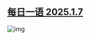 <!--1736290540000-->
[每日一语 2025.1.7](https://chinadigitaltimes.net/chinese/714773.html)
------

<p><img decoding="async" src="https://chinadigitaltimes.net/chinese/files/2025/01/2025.1.7.png" alt="img"></p><div class="addtoany_share_save_container addtoany_content addtoany_content_bottom"><div class="a2a_kit a2a_kit_size_32 addtoany_list" data-a2a-url="https://chinadigitaltimes.net/chinese/714773.html" data-a2a-title="每日一语 2025.1.7"><a class="a2a_button_facebook" href="https://www.addtoany.com/add_to/facebook?linkurl=https%3A%2F%2Fchinadigitaltimes.net%2Fchinese%2F714773.html&amp;linkname=%E6%AF%8F%E6%97%A5%E4%B8%80%E8%AF%AD%202025.1.7" title="Facebook" rel="nofollow noopener" target="_blank"></a><a class="a2a_button_twitter" href="https://www.addtoany.com/add_to/twitter?linkurl=https%3A%2F%2Fchinadigitaltimes.net%2Fchinese%2F714773.html&amp;linkname=%E6%AF%8F%E6%97%A5%E4%B8%80%E8%AF%AD%202025.1.7" title="Twitter" rel="nofollow noopener" target="_blank"></a><a class="a2a_button_telegram" href="https://www.addtoany.com/add_to/telegram?linkurl=https%3A%2F%2Fchinadigitaltimes.net%2Fchinese%2F714773.html&amp;linkname=%E6%AF%8F%E6%97%A5%E4%B8%80%E8%AF%AD%202025.1.7" title="Telegram" rel="nofollow noopener" target="_blank"></a><a class="a2a_button_reddit" href="https://www.addtoany.com/add_to/reddit?linkurl=https%3A%2F%2Fchinadigitaltimes.net%2Fchinese%2F714773.html&amp;linkname=%E6%AF%8F%E6%97%A5%E4%B8%80%E8%AF%AD%202025.1.7" title="Reddit" rel="nofollow noopener" target="_blank"></a><a class="a2a_button_whatsapp" href="https://www.addtoany.com/add_to/whatsapp?linkurl=https%3A%2F%2Fchinadigitaltimes.net%2Fchinese%2F714773.html&amp;linkname=%E6%AF%8F%E6%97%A5%E4%B8%80%E8%AF%AD%202025.1.7" title="WhatsApp" rel="nofollow noopener" target="_blank"></a><a class="a2a_button_email" href="https://www.addtoany.com/add_to/email?linkurl=https%3A%2F%2Fchinadigitaltimes.net%2Fchinese%2F714773.html&amp;linkname=%E6%AF%8F%E6%97%A5%E4%B8%80%E8%AF%AD%202025.1.7" title="Email" rel="nofollow noopener" target="_blank"></a><a class="a2a_button_copy_link" href="https://www.addtoany.com/add_to/copy_link?linkurl=https%3A%2F%2Fchinadigitaltimes.net%2Fchinese%2F714773.html&amp;linkname=%E6%AF%8F%E6%97%A5%E4%B8%80%E8%AF%AD%202025.1.7" title="Copy Link" rel="nofollow noopener" target="_blank"></a><a class="a2a_dd addtoany_share_save addtoany_share" href="https://www.addtoany.com/share"></a></div></div>
